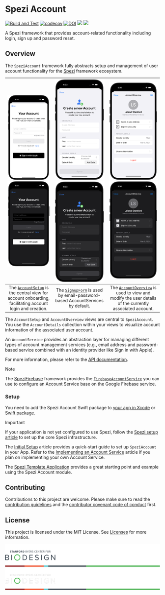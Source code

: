 <!--

This source file is part of the Spezi open-source project.

SPDX-FileCopyrightText: 2023 Stanford University and the project authors (see CONTRIBUTORS.md)

SPDX-License-Identifier: MIT
  
-->

# Spezi Account

[![Build and Test](https://github.com/StanfordSpezi/SpeziAccount/actions/workflows/build-and-test.yml/badge.svg)](https://github.com/StanfordSpezi/SpeziAccount/actions/workflows/build-and-test.yml)
[![codecov](https://codecov.io/gh/StanfordSpezi/SpeziAccount/branch/main/graph/badge.svg?token=IAfXOmGenQ)](https://codecov.io/gh/StanfordSpezi/SpeziAccount)
[![DOI](https://zenodo.org/badge/DOI/10.5281/zenodo.7796499.svg)](https://doi.org/10.5281/zenodo.7796499)
[![](https://img.shields.io/endpoint?url=https%3A%2F%2Fswiftpackageindex.com%2Fapi%2Fpackages%2FStanfordSpezi%2FSpeziAccount%2Fbadge%3Ftype%3Dswift-versions)](https://swiftpackageindex.com/StanfordSpezi/SpeziAccount)
[![](https://img.shields.io/endpoint?url=https%3A%2F%2Fswiftpackageindex.com%2Fapi%2Fpackages%2FStanfordSpezi%2FSpeziAccount%2Fbadge%3Ftype%3Dplatforms)](https://swiftpackageindex.com/StanfordSpezi/SpeziAccount)

A Spezi framework that provides account-related functionality including login, sign up and password reset.

## Overview

The `SpeziAccount` framework fully abstracts setup and management of user account functionality for the
[Spezi](https://github.com/StanfordSpezi/Spezi/) framework ecosystem.

|![Screenshot displaying the account setup view with an email and password prompt and a Sign In with Apple button.](Sources/SpeziAccount/SpeziAccount.docc/Resources/AccountSetup.png#gh-light-mode-only) ![Screenshot displaying the account setup view with an email and password prompt and a Sign In with Apple button.](Sources/SpeziAccount/SpeziAccount.docc/Resources/AccountSetup~dark.png#gh-dark-mode-only)|![Screenshot displaying the Signup Form for Account setup.](Sources/SpeziAccount/SpeziAccount.docc/Resources/SignupForm.png#gh-light-mode-only) ![Screenshot displaying the Signup Form for Account setup.](Sources/SpeziAccount/SpeziAccount.docc/Resources/SignupForm~dark.png#gh-dark-mode-only)|![Screenshot displaying the Account Overview.](Sources/SpeziAccount/SpeziAccount.docc/Resources/AccountOverview.png#gh-light-mode-only) ![Screenshot displaying the Account Overview.](Sources/SpeziAccount/SpeziAccount.docc/Resources/AccountOverview~dark.png#gh-dark-mode-only)|
|:--:|:--:|:--:|
|The [`AccountSetup`](https://swiftpackageindex.com/stanfordspezi/speziaccount/documentation/speziaccount/accountsetup) is the central view for account onboarding, facilitating account login and creation. |The [`SignupForm`](https://swiftpackageindex.com/stanfordspezi/speziaccount/documentation/speziaccount/signupform) is used by email-password-based AccountServices by default. |The [`AccountOverview`](https://swiftpackageindex.com/stanfordspezi/speziaccount/documentation/speziaccount/accountoverview) is used to view and modify the user details of the currently associated account.|


The ``AccountSetup`` and ``AccountOverview`` views are central to `SpeziAccount`.
You use the ``AccountDetails`` collection within your views to visualize account information of the associated user account.

An ``AccountService`` provides an abstraction layer for managing different types of account management services
(e.g., email address and password-based service combined with an identity provider like Sign in with Apple).

For more information, please refer to the [API documentation](https://swiftpackageindex.com/StanfordSpezi/SpeziAccount/documentation).

> [!NOTE]
> The [SpeziFirebase](https://github.com/StanfordSpezi/SpeziFirebase)
framework provides the [`FirebaseAccountService`](https://swiftpackageindex.com/stanfordspezi/spezifirebase/documentation/spezifirebaseaccount/firebaseaccountservice)
you can use to configure an Account Service base on the Google Firebase service.


### Setup

You need to add the Spezi Account Swift package to
[your app in Xcode](https://developer.apple.com/documentation/xcode/adding-package-dependencies-to-your-app#) or
[Swift package](https://developer.apple.com/documentation/xcode/creating-a-standalone-swift-package-with-xcode#Add-a-dependency-on-another-Swift-package).

> [!IMPORTANT]  
> If your application is not yet configured to use Spezi, follow the [Spezi setup article](https://swiftpackageindex.com/stanfordspezi/spezi/documentation/spezi/initial-setup) to set up the core Spezi infrastructure.

The [Initial Setup](https://swiftpackageindex.com/stanfordspezi/speziaccount/documentation/speziaccount/initial-setup)
article provides a quick-start guide to set up `SpeziAccount` in your App.
Refer to the
[Implementing an Account Service](https://swiftpackageindex.com/stanfordspezi/speziaccount/documentation/speziaccount/creating-your-own-account-service)
article if you plan on implementing your own Account Service.

The [Spezi Template Application](https://github.com/StanfordSpezi/SpeziTemplateApplication) provides a great starting point and example using the Spezi Account module.

## Contributing

Contributions to this project are welcome. Please make sure to read the [contribution guidelines](https://github.com/StanfordSpezi/.github/blob/main/CONTRIBUTING.md) and the [contributor covenant code of conduct](https://github.com/StanfordSpezi/.github/blob/main/CODE_OF_CONDUCT.md) first.

## License

This project is licensed under the MIT License. See [Licenses](https://github.com/StanfordSpezi/SpeziAccount/tree/main/LICENSES) for more information.

![Spezi Footer](https://raw.githubusercontent.com/StanfordSpezi/.github/main/assets/Footer.png#gh-light-mode-only)
![Spezi Footer](https://raw.githubusercontent.com/StanfordSpezi/.github/main/assets/Footer~dark.png#gh-dark-mode-only)
